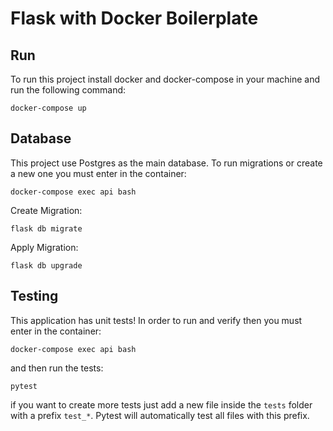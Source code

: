 # Flask with Docker Boilerplate

## Run

To run this project install docker and docker-compose in your machine and run the following command:

```
docker-compose up
```

## Database

This project use Postgres as the main database. To run migrations or create a new one you must enter in the container:

```
docker-compose exec api bash
```

Create Migration:
```
flask db migrate
```

Apply Migration:
```
flask db upgrade
```
## Testing

This application has unit tests! In order to run and verify then you must enter in the container:
```
docker-compose exec api bash
```

and then run the tests:
```
pytest
```
if you want to create more tests just add a new file inside the `tests` folder with a prefix `test_*`. Pytest will automatically test all files with this prefix.
